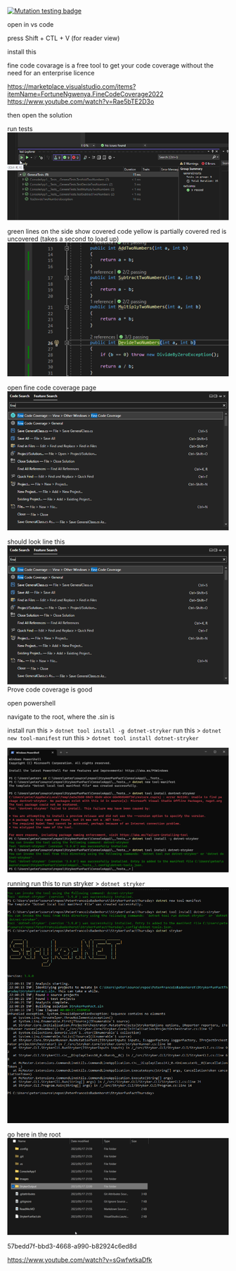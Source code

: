 [![Mutation testing badge](https://img.shields.io/endpoint?style=flat&url=https%3A%2F%2Fbadge-api.stryker-mutator.io%2Fgithub.com%2FPeterFrancoisBadenhorst%2FStrykerFunFactThursday%2Fmaster)](https://dashboard.stryker-mutator.io/reports/github.com/PeterFrancoisBadenhorst/StrykerFunFactThursday/master)

open in vs code

press Shift + CTL + V (for reader view)

install this 

fine code covarage is a free tool to get your code coverage without the need for an enterprise licence 

https://marketplace.visualstudio.com/items?itemName=FortuneNgwenya.FineCodeCoverage2022
https://www.youtube.com/watch?v=Rae5bTE2D3o

then open the solution


run tests
![Alt text](Images/devenv_uzkuglgBSF.png)

green lines on the side show covered code
yellow is partially covered
red is uncovered
(takes a second to load up)
![Alt text](Images/devenv_60u5YdEN0K.png)

open fine code coverage page
![Alt text](Images/devenv_8sew9LKTk3.png)

should look line this
![Alt text](Images/devenv_8sew9LKTk3.png)
Prove code coverage is good

open powershell

navigate to the root, where the .sin is

install
run this > `dotnet tool install -g dotnet-stryker`
run this > `dotnet new tool-manifest`
run this > `dotnet tool install dotnet-stryker`

![Alt text](Images/WindowsTerminal_jP5rM4w6CT.png)

running
run this to run stryker > `dotnet stryker`
![Alt text](Images/powershell_D7ccSz31K1.png)


go here in the root
![Alt text](Images/explorer_quvR1tWjOT.png)

57bedd7f-bbd3-4668-a990-b82924c6ed8d



https://www.youtube.com/watch?v=sGwfwtkaDfk